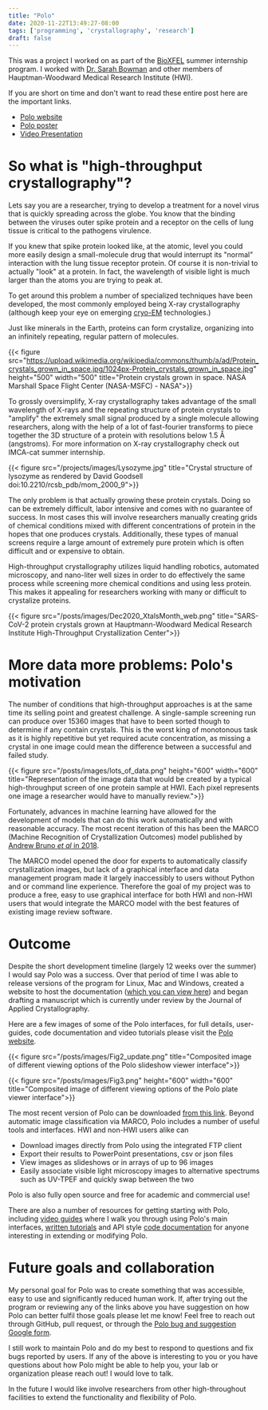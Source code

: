 ```yaml
---
title: "Polo"
date: 2020-11-22T13:49:27-08:00
tags: ['programming', 'crystallography', 'research']
draft: false
---
```


This was a project I worked on as part of the [BioXFEL](https://www.bioxfel.org/)
summer internship program. I worked with [Dr. Sarah Bowman](https://hwi.buffalo.edu/scientist-directory/sbowman/)
and other members of Hauptman-Woodward Medical Research Institute (HWI).

If you are short on time and don't want to read these entire post here are the
important links.

- [Polo website](https://hauptman-woodward.github.io/Marco_Polo/)
- [Polo poster](https://events.bizzabo.com/SLAC-UsersMeeting-2020/agenda/session/363994)
- [Video Presentation](https://events.bizzabo.com/SLAC-UsersMeeting-2020/agenda/session/363994)


# So what is "high-throughput crystallography"?

Lets say you are a researcher, trying to develop a treatment for a novel virus
that is quickly spreading across the globe. You know that the binding between
the viruses outer spike protein and a receptor on the cells of lung tissue is
critical to the pathogens virulence. 

If you knew that spike protein looked like, at the atomic, level you could more
easily design a small-molecule drug that would interrupt its "normal" interaction
with the lung tissue receptor protein. Of course it is non-trivial to actually "look" at a protein. In fact, the wavelength of visible light is much larger than the atoms you are trying to peak at. 

To get around this problem a number of specialized techniques have been
developed, the most commonly employed being X-ray crystallography (although keep your eye on
emerging [cryo-EM](https://www.nature.com/articles/s41467-019-10368-w) technologies.)

Just like minerals in the Earth, proteins can form crystalize, organizing into
an infinitely repeating, regular pattern of molecules. 

{{< figure src="https://upload.wikimedia.org/wikipedia/commons/thumb/a/ad/Protein_crystals_grown_in_space.jpg/1024px-Protein_crystals_grown_in_space.jpg" height="500" width="500"
title="Protein crystals grown in space. NASA Marshall Space Flight Center (NASA-MSFC) - NASA">}}

To grossly oversimplify, X-ray crystallography takes advantage of the small wavelength
of X-rays and the repeating structure of protein crystals to "amplify" the 
extremely small signal produced by a single molecule allowing researchers, along
with the help of a lot of fast-fourier transforms to piece together the 3D structure
of a protein with resolutions below 1.5 Å (angstroms). For more information
on X-ray crystallography check out IMCA-cat summer internship.

{{< figure src="/projects/images/Lysozyme.jpg"
title="Crystal structure of lysozyme as rendered by David Goodsell doi:10.2210/rcsb_pdb/mom_2000_9">}}

The only problem is that actually growing these protein crystals. Doing so can
be extremely difficult, labor intensive and comes with no guarantee of success.
In most cases this will involve researchers manually creating grids of
chemical conditions mixed with different concentrations of protein in the
hopes that one produces crystals. Additionally, these types of manual screens
require a large amount of extremely pure protein which is often difficult and
or expensive to obtain. 

High-throughput crystallography utilizes liquid handling robotics, automated 
microscopy, and nano-liter well sizes in order to do effectively the same process
while screening more chemical conditions and using less protein. This makes it
appealing for researchers working with many or difficult to crystalize proteins.

{{< figure src="/posts/images/Dec2020_XtalsMonth_web.png"
title="SARS-CoV-2 protein crystals grown at Hauptmann-Woodward Medical Research Institute High-Throughput Crystallization Center">}}

# More data more problems: Polo's motivation

The number of conditions that high-throughput approaches is at the same time
its selling point and greatest challenge. A single-sample screening run
can produce over 15360 images that have to been sorted though to determine
if any contain crystals. This is the worst king of monotonous task as it is
highly repetitive but yet required acute concentration, as missing a crystal
in one image could mean the difference between a successful and failed study.

{{< figure src="/posts/images/lots_of_data.png" height="600" width="600" 
title="Representation of the image data that would be created by a typical high-throughput screen of one protein sample at HWI. Each pixel represents one image a researcher would have to manually review.">}}

Fortunately, advances in machine learning have allowed for the development of
models that can do this work automatically and with reasonable accuracy. The
most recent iteration of this has been the MARCO (Machine Recognition of 
Crystallization Outcomes) model published by [Andrew Bruno *et al* in 2018](https://journals.plos.org/plosone/article?id=10.1371/journal.pone.0198883).

The MARCO model opened the door for experts to automatically classify
crystallization images, but lack of a graphical interface and data management
program made it largely inaccessibly to users without Python and or command
line experience. Therefore the goal of my project was to produce a free, easy to use
graphical interface for both HWI and non-HWI users that would integrate the MARCO
model with the best features of existing image review software.

# Outcome

Despite the short development timeline (largely 12 weeks over the summer) I would
say Polo was a success. Over that period of time I was able to release versions of the program for Linux, Mac and Windows, created a website to host the documentation ([which you
can view here](https://hauptman-woodward.github.io/Marco_Polo/)) and began drafting
a manuscript which is currently under review by the Journal of Applied Crystallography.

Here are a few images of some of the Polo interfaces, for full details, user-guides,
code documentation and video tutorials please visit the 
[Polo website](https://hauptman-woodward.github.io/Marco_Polo/).

{{< figure src="/posts/images/Fig2_update.png"
title="Composited image of different viewing options of the Polo slideshow viewer interface">}}

{{< figure src="/posts/images/Fig3.png" height="600" width="600" 
title="Composited image of different viewing options of the Polo plate viewer interface">}}

The most recent version of Polo can be downloaded [from this link](https://github.com/Hauptman-Woodward/Marco_Polo/releases).
Beyond automatic image classification via MARCO, Polo includes a number of useful
tools and interfaces. HWI and non-HWI users alike can

- Download images directly from Polo using the integrated FTP client
- Export their results to PowerPoint presentations, csv or json files
- View images as slideshows or in arrays of up to 96 images
- Easily associate visible light microscopy images to alternative spectrums such as UV-TPEF and quickly swap between the two


Polo is also fully open source and free for academic and commercial use!

There are also a number of resources for getting starting with Polo, including
[video guides](https://hauptman-woodward.github.io/Marco_Polo/video_guides.html)
where I walk you through using Polo's main interfaces, 
[written tutorials](https://hauptman-woodward.github.io/Marco_Polo/user_guide.html)
and API style [code documentation](https://hauptman-woodward.github.io/Marco_Polo/polo.html)
for anyone interesting in extending or modifying Polo. 

# Future goals and collaboration

My personal goal for Polo was to create something that was accessible, easy to use and significantly reduced human work. If, after trying out the program or reviewing
any of the links above you have suggestion on how Polo can better fulfil those
goals please let me know! Feel free to reach out through GitHub, pull request,
or through the [Polo bug and suggestion Google form](https://hauptman-woodward.github.io/Marco_Polo/reports.html).

I still work to maintain Polo and do my best to respond to questions and fix
bugs reported by users. If any of the above is interesting to you or you have
questions about how Polo might be able to help you, your lab or organization
please reach out! I would love to talk. 

In the future I would like involve researchers from other high-throughout
facilities to extend the functionality and flexibility of Polo.
















